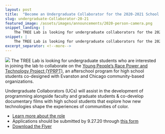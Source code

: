 ```yaml
---
layout: post
title:  "Become an Undergraduate Collaborator for the 2020-2021 School Year!"
slug: undergraduate-Collaborator-20-21
featured_image: /assets/images/announcements/2020-person-camera.png
snippet_landing: |
    The TREE Lab is looking for undergraduate collaborators for the 2020-2021 school year to work on the YPRPT documentary film initiative. 
snippet: |
    The TREE Lab is looking for undergraduate collaborators for the 2020-2021 school year to work on the YPRPT documentary film initiative. The project will explore how new technologies shape the experiences of communities of color.
excerpt_separator: <!--more-->
---
```


<img class="img-right" src="/assets/images/announcements/2020-person-camera.png" />
<span class="first-character">T</span>he TREE Lab is looking for undergraduate students who are interested in joining the lab to collaborate on the <a href="/projects/#yprpt">Young People’s Race Power and Technology Project (YPRPT)</a>, an afterschool program for high school students co-designed with Evanston and Chicago community-based organizations. 

Undergraduate Collaborators (UCs) will assist in the development of 
programming alongside faculty and graduate students & co-develop documentary 
films with high school students that explore how new technologies shape the 
experiences of communities of color.

* <a href="https://drive.google.com/file/d/13jmI9trn4iF9XpxiexOkGG2t4NYfi1ic/view" target="_blank">Learn more about the role</a>
* Applications should be submitted by 9.27.20 through <a href="https://docs.google.com/forms/d/e/1FAIpQLSeI8exJ0HMLcJ3dgsS6MyEIZJdLIfxfHrsVkGaYVoZjOg5z9A/viewform" target="_blank">this form</a>
* <a href="/assets/images/announcements/2020-yprpt-recruitment-flyer.pdf">Download the Flyer</a>
      
   
